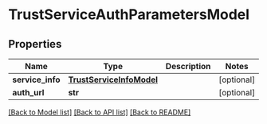 # TrustServiceAuthParametersModel

## Properties
Name | Type | Description | Notes
------------ | ------------- | ------------- | -------------
**service_info** | [**TrustServiceInfoModel**](TrustServiceInfoModel.md) |  | [optional] 
**auth_url** | **str** |  | [optional] 

[[Back to Model list]](../README.md#documentation-for-models) [[Back to API list]](../README.md#documentation-for-api-endpoints) [[Back to README]](../README.md)

